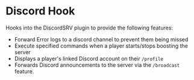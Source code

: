 # Discord Hook
Hooks into the DiscordSRV plugin to provide the following features:
- Forward Error logs to a discord channel to prevent them being missed
- Execute specified commands when a player starts/stops boosting the server
- Displays a player's linked Discord account on their `/profile`
- Forwards Discord announcements to the server via the `/broadcast` feature.